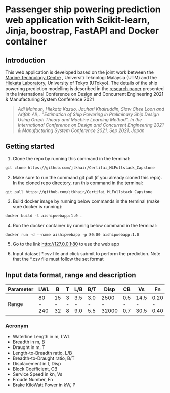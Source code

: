 # Passenger ship powering prediction web application with Scikit-learn, Jinja, boostrap, FastAPI and Docker container 

## Introduction
This web application is developed based on the joint work between the [Marine Technology Centre](http://www.mtc-utm.my/)
, Universiti Teknologi Malaysia (UTM) and the [Hiekata Laboratory](https://is.edu.k.u-tokyo.ac.jp/top), University of 
Tokyo (UTokyo). The details of the ship powering prediction modelling is described in the 
[research paper](https://bit.ly/3mL96kz) presented in the International Conference on Design and Concurrent Engineering 
2021 & Manufacturing System Conference 2021

> _Adi Maimun, Hiekata Kazuo, Jauhari Khairuddin, Siow Chee Loon and Arifah Ali, : "Estimation of Ship Powering in
> Preliminary Ship Design Using Graph Theory and Machine Learning Method". In the International Conference on Design
> and Concurrent Engineering 2021 & Manufacturing System Conference 2021, Sep 2021, Japan_

## Getting started
1. Clone the repo by running this command in the terminal:

```
git clone https://github.com/jtkhair/Certifai_MLFullstack_Capstone
```

2. Make sure to run the command git pull (if you already cloned this repo). In the cloned repo directory, run this 
command in the terminal:
```
git pull https://github.com/jtkhair/Certifai_MLFullstack_Capstone
```

3. Build docker image by running below commands in the terminal (make sure docker is running):
```
docker build -t aishipwebapp:1.0 .
```

4. Run the docker container by running below command in the terminal:
```
docker run -d --name aishipwebapp -p 80:80 aishipwebapp:1.0
```

5. Go to the link http://127.0.0.1:80 to use the web app

6. Input dataset *.csv file and click submit to perform the prediction. Note that the *.csv file must follow the set 
format

## Input data format, range and description

Parameter | LWL | B | T | L/B | B/T | Disp | CB |Vs | Fn | P | 
--- | --- | --- | --- |--- |--- |--- |--- |--- |--- |--- |
Range | 80 - 240 | 15 - 32 | 3 - 8 | 3.5 - 9.0 | 3.0 - 5.5 | 2500 - 32000 | 0.5 - 0.7 | 14.5 - 30.5 | 0.20 - 0.40 | 3000 - 70000 | 

### Acronym
- Waterline Length in m, LWL
- Breadth in m, B
- Draught in m, T
- Length-to-Breadth ratio, L/B
- Breadth-to-Draught ratio, B/T
- Displacement in t, Disp
- Block Coefficient, CB
- Service Speed in kn, Vs
- Froude Number, Fn
- Brake KiloWatt Power in kW, P
